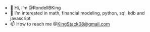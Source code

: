 - 👋 Hi, I’m @RondellBKing
- 👀 I’m interested in math, financial modeling, python, sql, kdb and javascript
- 📫 How to reach me @KingStack08@gmail.com

<!---
RondellBKing/RondellBKing is a ✨ special ✨ repository because its `README.md` (this file) appears on your GitHub profile.
You can click the Preview link to take a look at your changes.
--->
